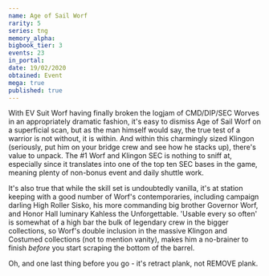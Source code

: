 ```yaml
---
name: Age of Sail Worf
rarity: 5
series: tng
memory_alpha:
bigbook_tier: 3
events: 23
in_portal:
date: 19/02/2020
obtained: Event
mega: true
published: true
---
```


With EV Suit Worf having finally broken the logjam of CMD/DIP/SEC Worves in an appropriately dramatic fashion, it's easy to dismiss Age of Sail Worf on a superficial scan, but as the man himself would say, the true test of a warrior is not without, it is within. And within this charmingly sized Klingon (seriously, put him on your bridge crew and see how he stacks up), there's value to unpack. The #1 Worf and Klingon SEC is nothing to sniff at, especially since it translates into one of the top ten SEC bases in the game, meaning plenty of non-bonus event and daily shuttle work. 

It's also true that while the skill set is undoubtedly vanilla, it's at station keeping with a good number of Worf's contemporaries, including campaign darling High Roller Sisko, his more commanding big brother Governor Worf, and Honor Hall luminary Kahless the Unforgettable. 'Usable every so often' is somewhat of a high bar the bulk of legendary crew in the bigger collections, so Worf's double inclusion in the massive Klingon and Costumed collections (not to mention vanity), makes him a no-brainer to finish *before* you start scraping the bottom of the barrel.

Oh, and one last thing before you go - it's retract plank, not REMOVE plank.
